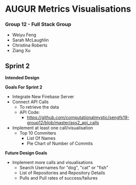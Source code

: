 # AUGUR Metrics Visualisations
### Group 12 - Full Stack Group
 - Weiyu Feng
 - Sarah McLaughlin
 - Christina Roberts
 - Ziang Xu
 

## Sprint 2

**Intended Design**


**Goals For Sprint 2**
- Integrate New Firebase Server
- Connect API Calls 
  - To retrieve the data 
  - API Code:
    - https://github.com/computationalmystic/sengfs19-group12/blob/master/ass2_api_calls
- Implement at least one call/visualisation
  - Top 10 Commiters
    - List Of Names
    - Pie Chart of Number of Commits


**Future Design Goals**
- Implement more calls and visualisations
  - Search Usernames for "dog", "cat" or "fish" 
  - List of Repositories and Repository Details
  - Pulls and Pull rates of success/failures

 


